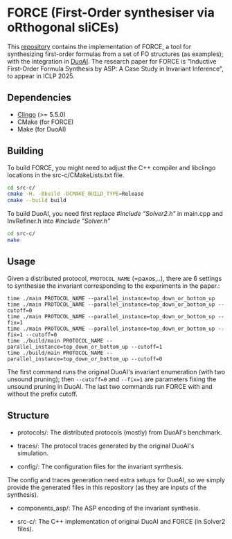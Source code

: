 # FORCE (First-Order synthesiser via oRthogonal sliCEs)

This [repository](https://github.com/verse-lab/FORCE) contains the implementation of FORCE, a tool for synthesizing first-order formulas from a set of FO structures (as examples); with the integration in [DuoAI](https://github.com/VeriGu/DuoAI).
The research paper for FORCE is "Inductive First-Order Formula Synthesis by ASP: A Case Study in Invariant Inference", to appear in ICLP 2025.

## Dependencies

- [Clingo](https://potassco.org/clingo/) (>= 5.5.0)
- CMake (for FORCE)
- Make (for DuoAI)

## Building

To build FORCE, you might need to adjust the C++ compiler and libclingo locations in the src-c/CMakeLists.txt file.

```bash
cd src-c/
cmake -H. -Bbuild -DCMAKE_BUILD_TYPE=Release
cmake --build build
```

To build DuoAI, you need first replace *#include "Solver2.h"* in main.cpp and InvRefiner.h into *#include "Solver.h"* 

```bash
cd src-c/
make
```


## Usage

Given a distributed protocol, ``PROTOCOL_NAME`` (=paxos,..), there are 6 settings to synthesise the invariant corresponding to the experiments in the paper.:

```
time ./main PROTOCOL_NAME --parallel_instance=top_down_or_bottom_up
time ./main PROTOCOL_NAME --parallel_instance=top_down_or_bottom_up --cutoff=0
time ./main PROTOCOL_NAME --parallel_instance=top_down_or_bottom_up --fix=1
time ./main PROTOCOL_NAME --parallel_instance=top_down_or_bottom_up --fix=1 --cutoff=0
time ./build/main PROTOCOL_NAME --parallel_instance=top_down_or_bottom_up --cutoff=1
time ./build/main PROTOCOL_NAME --parallel_instance=top_down_or_bottom_up --cutoff=0
```

The first command runs the original DuoAI's invariant enumeration (with two unsound pruning); then ``--cutoff=0`` and ``--fix=1`` are parameters fixing the unsound pruning in DuoAI. The last two commands run FORCE with and without the prefix cutoff.

## Structure  

- protocols/:
  The distributed protocols (mostly) from DuoAI's benchmark.
  
- traces/:
  The protocol traces generated by the original DuoAI's simulation.

- config/:
  The configuration files for the invariant synthesis.

The config and traces generation need extra setups for DuoAI, so we simply provide the generated files in this repository (as they are inputs of the synthesis).

- components_asp/:
  The ASP encoding of the invariant synthesis.

- src-c/:
  The C++ implementation of original DuoAI and FORCE (in Solver2 files).

